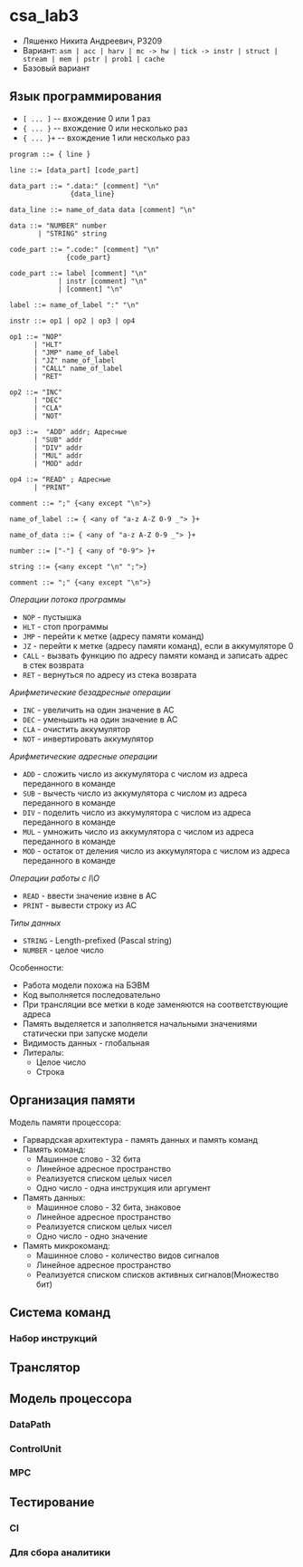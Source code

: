 # csa_lab3

 - Ляшенко Никита Андреевич, P3209
 - Вариант: `asm | acc | harv | mc -> hw | tick -> instr | struct | stream | mem | pstr | prob1 | cache`
 - Базовый вариант

## Язык программирования
- ```[ ... ]``` -- вхождение 0 или 1 раз
- ```{ ... }``` -- вхождение 0 или несколько раз
- ```{ ... }+``` -- вхождение 1 или несколько раз
  
```
program ::= { line }

line ::= [data_part] [code_part]

data_part ::= ".data:" [comment] "\n"
               {data_line} 

data_line ::= name_of_data data [comment] "\n"

data ::= "NUMBER" number 
       | "STRING" string

code_part ::= ".code:" [comment] "\n"
              {code_part}

code_part ::= label [comment] "\n"
            | instr [comment] "\n"
            | [comment] "\n"
            
label ::= name_оf_label ":" "\n"

instr ::= op1 | op2 | op3 | op4
        
op1 ::= "NOP" 
      | "HLT" 
      | "JMP" name_of_label
      | "JZ" name_of_label
      | "CALL" name_of_label
      | "RET" 

op2 ::= "INC"
      | "DEC"
      | "CLA"
      | "NOT"

op3 ::=  "ADD" addr; Адресные
      | "SUB" addr
      | "DIV" addr
      | "MUL" addr
      | "MOD" addr

op4 ::= "READ" ; Адресные
      | "PRINT"
        
comment ::= ";" {<any except "\n">}

name_of_label ::= { <any of "a-z A-Z 0-9 _"> }+

name_of_data ::= { <any of "a-z A-Z 0-9 _"> }+

number ::= ["-"] { <any of "0-9"> }+

string ::= {<any except "\n" ";">}

comment ::= ";" {<any except "\n">}
```
_Операции потока программы_
- `NOP` - пустышка 
- `HLT` - стоп программы
- `JMP` - перейти к метке (адресу памяти команд)
- `JZ` - перейти к метке (адресу памяти команд), если в аккумуляторе 0
- `CALL` - вызвать функцию по адресу памяти команд и записать адрес в стек возврата
- `RET` - вернуться по адресу из стека возврата

_Арифметические безадресные операции_
- `INC` - увеличить на один значение в AC
- `DEC` - уменьшить на один значение в АС
- `CLA` - очистить аккумулятор
- `NOT` - инвертировать аккумулятор

_Арифметические адресные операции_
- `ADD` - сложить число из аккумулятора с числом из адреса переданного в команде
- `SUB` - вычесть число из аккумулятора с числом из адреса переданного в команде
- `DIV` - поделить число из аккумулятора с числом из адреса переданного в команде
- `MUL` - умножить число из аккумулятора с числом из адреса переданного в команде
- `MOD` - остаток от деления число из аккумулятора с числом из адреса переданного в команде

_Операции работы с I\O_
- `READ` - ввести значение извне в AC
- `PRINT` - вывести строку из AC

_Типы данных_
- `STRING` - Length-prefixed (Pascal string)
- `NUMBER` - целое число

Особенности: 
- Работа модели похожа на БЭВМ
- Код выполняется последовательно
- При трансляции все метки в коде заменяются на соответствующие адреса
- Память выделяется и заполняется начальными значениями статически при запуске модели
- Видимость данных - глобальная
- Литералы:
  - Целое число
  - Строка

## Организация памяти
Модель памяти процессора:
- Гарвардская архитектура - память данных и память команд
- Память команд:
  - Машинное слово - 32 бита
  - Линейное адресное пространство
  - Реализуется списком целых чисел
  - Одно число - одна инструкция или аргумент
- Память данных:
  - Машинное слово - 32 бита, знаковое
  - Линейное адресное пространство
  - Реализуется списком целых чисел
  - Одно число - одно значение
- Память микрокоманд: 
  - Машинное слово - количество видов сигналов
  - Линейное адресное пространство
  - Реализуется списком списков активных сигналов(Множество бит)
  
## Система команд 

### Набор инструкций

## Транслятор

## Модель процессора

### DataPath

### ControlUnit

### MPC

## Тестирование

### CI

### Для сбора аналитики

